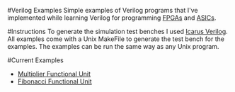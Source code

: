 #Verilog Examples
Simple examples of Verilog programs that I've implemented while learning Verilog for programming [FPGAs](https://en.wikipedia.org/wiki/Field-programmable_gate_array) and [ASICs](https://en.wikipedia.org/wiki/Application-specific_integrated_circuit).

#Instructions
  To generate the simulation test benches I used [Icarus Verilog](http://iverilog.icarus.com/). All examples come with a Unix MakeFile to
  generate the test bench for the examples. The examples can be run the same way as any Unix program.

#Current Examples
  - [Multiplier Functional Unit](https://github.com/RossMeikleham/Verilog_Examples/tree/master/src/Multiplier)
  - [Fibonacci Functional Unit](https://github.com/RossMeikleham/Verilog_Examples/tree/master/src/Fibonacci)
